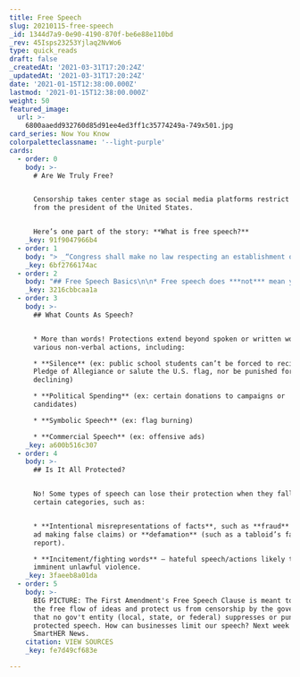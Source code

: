 ```yaml
---
title: Free Speech
slug: 20210115-free-speech
_id: 1344d7a9-0e90-4190-870f-be6e88e110bd
_rev: 45Isps23253Yjlaq2NvWo6
type: quick_reads
draft: false
_createdAt: '2021-03-31T17:20:24Z'
_updatedAt: '2021-03-31T17:20:24Z'
date: '2021-01-15T12:38:00.000Z'
lastmod: '2021-01-15T12:38:00.000Z'
weight: 50
featured_image:
  url: >-
    6800aaedd932760d85d91ee4ed3ff1c35774249a-749x501.jpg
card_series: Now You Know
colorpaletteclassname: '--light-purple'
cards:
  - order: 0
    body: >-
      # Are We Truly Free?


      Censorship takes center stage as social media platforms restrict posts
      from the president of the United States.


      Here’s one part of the story: **What is free speech?**
    _key: 91f9047966b4
  - order: 1
    body: "> _“Congress shall make no law respecting an establishment of religion, or prohibiting the free exercise thereof; or_\__**abridging the freedom of speech**, or of the press; or the right of the people peaceably to assemble, and to petition the Government for a redress of grievances.”_\n\nThe First Amendment to the U.S. Constitution includes five guaranteed freedoms: religion, speech, press, assembly, and petition."
    _key: 6bf2766174ac
  - order: 2
    body: "## Free Speech Basics\n\n* Free speech does ***not*** mean you can say whatever you want, whenever (or wherever) you choose.\n* Free speech means a gov’t entity can **neither**\_**compel** speech or other forms of expression, **nor**\_**prohibit *certain*** forms of speech & other forms of expression — this is “protected speech.”\n* Free speech prohibitions apply to gov’t actors — ***not*** private companies (like social media platforms)."
    _key: 3216cbbcaa1a
  - order: 3
    body: >-
      ## What Counts As Speech?


      * More than words! Protections extend beyond spoken or written words to
      various non-verbal actions, including:

      * **Silence** (ex: public school students can’t be forced to recite the
      Pledge of Allegiance or salute the U.S. flag, nor be punished for
      declining)

      * **Political Spending** (ex: certain donations to campaigns or
      candidates)

      * **Symbolic Speech** (ex: flag burning)

      * **Commercial Speech** (ex: offensive ads)
    _key: a600b516c307
  - order: 4
    body: >-
      ## Is It All Protected?


      No! Some types of speech can lose their protection when they fall into
      certain categories, such as:


      * **Intentional misrepresentations of facts**, such as **fraud** (ex: an
      ad making false claims) or **defamation** (such as a tabloid’s false
      report).

      * **Incitement/fighting words** – hateful speech/actions likely to cause
      imminent unlawful violence.
    _key: 3faeeb8a01da
  - order: 5
    body: >-
      BIG PICTURE: The First Amendment's Free Speech Clause is meant to ensure
      the free flow of ideas and protect us from censorship by the government so
      that no gov't entity (local, state, or federal) suppresses or punishes
      protected speech. How can businesses limit our speech? Next week on
      SmartHER News.
    citation: VIEW SOURCES
    _key: fe7d49cf683e

---
```

 